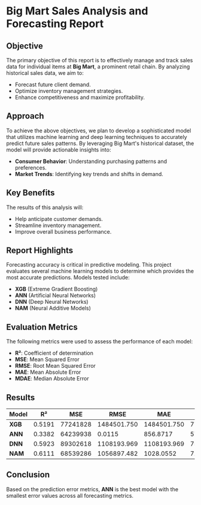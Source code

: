 # Big Mart Sales Analysis and Forecasting Report

## Objective

The primary objective of this report is to effectively manage and track sales data for individual items at **Big Mart**, a prominent retail chain. By analyzing historical sales data, we aim to:
- Forecast future client demand.
- Optimize inventory management strategies.
- Enhance competitiveness and maximize profitability.

## Approach

To achieve the above objectives, we plan to develop a sophisticated model that utilizes machine learning and deep learning techniques to accurately predict future sales patterns. By leveraging Big Mart's historical dataset, the model will provide actionable insights into:
- **Consumer Behavior**: Understanding purchasing patterns and preferences.
- **Market Trends**: Identifying key trends and shifts in demand.

## Key Benefits

The results of this analysis will:
- Help anticipate customer demands.
- Streamline inventory management.
- Improve overall business performance.

## Report Highlights

Forecasting accuracy is critical in predictive modeling. This project evaluates several machine learning models to determine which provides the most accurate predictions. Models tested include:
- **XGB** (Extreme Gradient Boosting)
- **ANN** (Artificial Neural Networks)
- **DNN** (Deep Neural Networks)
- **NAM** (Neural Additive Models)

## Evaluation Metrics

The following metrics were used to assess the performance of each model:
- **R²**: Coefficient of determination
- **MSE**: Mean Squared Error
- **RMSE**: Root Mean Squared Error
- **MAE**: Mean Absolute Error
- **MDAE**: Median Absolute Error

## Results

| Model | R² | MSE | RMSE | MAE | MDAE |
|-------|-----|---------|---------|---------|---------|
| **XGB** | 0.5191 | 77241828 | 1484501.750 | 1484501.750 | 774029 |
| **ANN** | 0.3382 | 64239938 | 0.0115 | 856.8717 | 576.9437 |
| **DNN** | 0.5923 | 89302618 | 1108193.969 | 1108193.969 | 750.2957 |
| **NAM**   | 0.6111 | 68539286 | 1056897.482 | 1028.0552 | 728.6470 |

## Conclusion

Based on the prediction error metrics, **ANN** is the best model with the smallest error values across all forecasting metrics.
